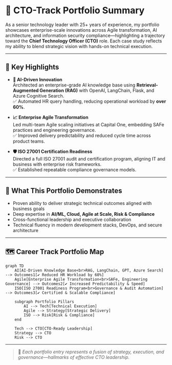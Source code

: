 # 🚀 CTO-Track Portfolio Summary

As a senior technology leader with 25+ years of experience, my portfolio showcases enterprise-scale innovations across Agile transformation, AI architecture, and information security compliance—highlighting a trajectory toward the **Chief Technology Officer (CTO)** role. Each case study reflects my ability to blend strategic vision with hands-on technical execution.

---

## 🔑 Key Highlights

- **🤖 AI-Driven Innovation**  
  Architected an enterprise-grade AI knowledge base using **Retrieval-Augmented Generation (RAG)** with OpenAI, LangChain, Flask, and Azure Cognitive Search.  
  ✅ Automated HR query handling, reducing operational workload by **over 60%**.

- **📈 Enterprise Agile Transformation**  
  Led multi-team Agile scaling initiatives at Capital One, embedding SAFe practices and engineering governance.  
  ✅ Improved delivery predictability and reduced cycle time across product teams.

- **🛡 ISO 27001 Certification Readiness**  
  Directed a full ISO 27001 audit and certification program, aligning IT and business with enterprise risk frameworks.  
  ✅ Established repeatable compliance governance models.

---

## 🧭 What This Portfolio Demonstrates

- Proven ability to deliver strategic technical outcomes aligned with business goals  
- Deep expertise in **AI/ML, Cloud, Agile at Scale, Risk & Compliance**  
- Cross-functional leadership and executive collaboration  
- Technical fluency in modern development stacks, DevOps, and secure architecture

---

## 🗺 Career Track Portfolio Map

```mermaid
graph TD
    AI[AI-Driven Knowledge Base<br>RAG, LangChain, GPT, Azure Search] --> Outcomes1[✔️ Reduced HR Workload by 60%]
    Agile[Enterprise Agile Transformation<br>SAFe, Engineering Governance] --> Outcomes2[✔️ Increased Predictability & Speed]
    ISO[ISO 27001 Readiness Program<br>Governance & Audit Automation] --> Outcomes3[✔️ Certified & Scalable Compliance]

    subgraph Portfolio Pillars
        AI --> Tech[Technical Execution]
        Agile --> Strategy[Strategic Delivery]
        ISO --> Risk[Risk & Compliance]
    end

    Tech --> CTO[CTO-Ready Leadership]
    Strategy --> CTO
    Risk --> CTO
```

---

> 🧩 _Each portfolio entry represents a fusion of strategy, execution, and governance—hallmarks of effective CTO leadership._
